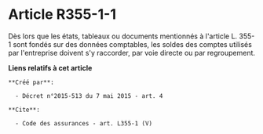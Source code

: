 # Article R355-1-1

Dès lors que les états, tableaux ou documents mentionnés à l'article L. 355-1 sont fondés sur des données comptables, les
soldes des comptes utilisés par l'entreprise doivent s'y raccorder, par voie directe ou par regroupement.

**Liens relatifs à cet article**

	**Créé par**:

	  - Décret n°2015-513 du 7 mai 2015 - art. 4

	**Cite**:

	  - Code des assurances - art. L355-1 (V)
